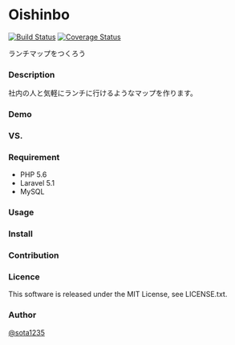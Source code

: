 Oishinbo
====

[![Build Status](https://travis-ci.org/sota1235/Oishinbo.svg)](https://travis-ci.org/sota1235/Oishinbo) [![Coverage Status](https://coveralls.io/repos/sota1235/Oishinbo/badge.svg?branch=master&service=github)](https://coveralls.io/github/sota1235/Oishinbo?branch=master)

ランチマップをつくろう

### Description

社内の人と気軽にランチに行けるようなマップを作ります。

### Demo

### VS.

### Requirement

- PHP 5.6
- Laravel 5.1
- MySQL

### Usage

### Install

### Contribution

### Licence

This software is released under the MIT License, see LICENSE.txt.

### Author

[@sota1235](https://github.com/sota1235)
